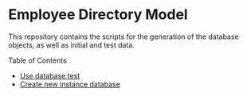 # Employee Directory Model

This repository contains the scripts for the generation of the database objects, as well as initial and test data. 

Table of Contents

* [Use database test](./docs/use-database-test.md)
* [Create new instance database](docs/create-new-database.md)


